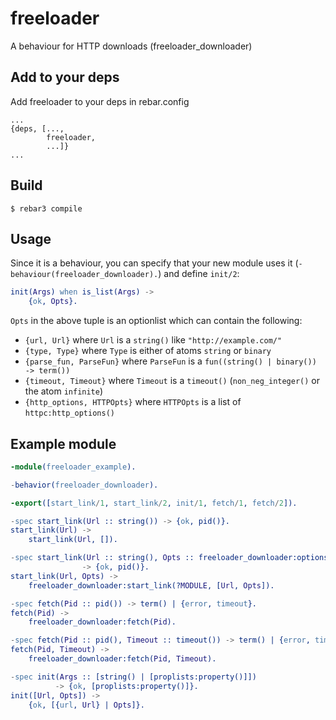 freeloader
=====

A behaviour for HTTP downloads (freeloader_downloader)

Add to your deps
----------------

Add freeloader to your deps in rebar.config

    ...
    {deps, [...,
            freeloader,
            ...]}
    ...

Build
-----

    $ rebar3 compile

Usage
-----

Since it is a behaviour, you can specify that your new module
uses it (`-behaviour(freeloader_downloader).`) and define `init/2`:

```erlang
init(Args) when is_list(Args) ->
    {ok, Opts}.
```

`Opts` in the above tuple is an optionlist which can contain the following:

- `{url, Url}` where `Url` is a `string()` like `"http://example.com/"`
- `{type, Type}` where `Type` is either of atoms `string` or `binary`
- `{parse_fun, ParseFun}` where `ParseFun` is a
  `fun((string() | binary()) -> term())`
- `{timeout, Timeout}` where `Timeout` is a
  `timeout()` (`non_neg_integer()` or the atom `infinite`)
- `{http_options, HTTPOpts}` where `HTTPOpts` is a list of `httpc:http_options()`

Example module
--------------

```erlang
-module(freeloader_example).

-behavior(freeloader_downloader).

-export([start_link/1, start_link/2, init/1, fetch/1, fetch/2]).

-spec start_link(Url :: string()) -> {ok, pid()}.
start_link(Url) ->
    start_link(Url, []).

-spec start_link(Url :: string(), Opts :: freeloader_downloader:options())
                -> {ok, pid()}.
start_link(Url, Opts) ->
    freeloader_downloader:start_link(?MODULE, [Url, Opts]).

-spec fetch(Pid :: pid()) -> term() | {error, timeout}.
fetch(Pid) ->
    freeloader_downloader:fetch(Pid).

-spec fetch(Pid :: pid(), Timeout :: timeout()) -> term() | {error, timeout}.
fetch(Pid, Timeout) ->
    freeloader_downloader:fetch(Pid, Timeout).

-spec init(Args :: [string() | [proplists:property()]])
          -> {ok, [proplists:property()]}.
init([Url, Opts]) ->
    {ok, [{url, Url} | Opts]}.
```
